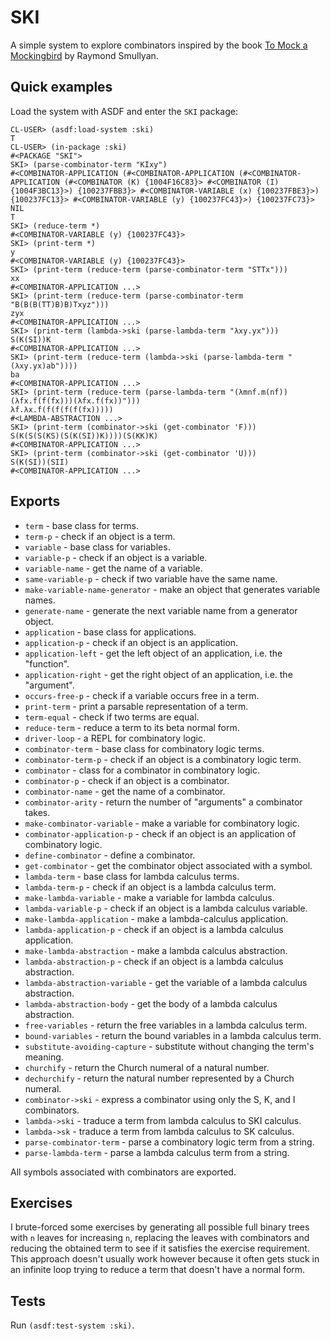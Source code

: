 # SKI

A simple system to explore combinators inspired by the book [To Mock a
Mockingbird](https://en.wikipedia.org/wiki/To_Mock_a_Mockingbird) by
Raymond Smullyan.

## Quick examples

Load the system with ASDF and enter the `SKI` package:

```
CL-USER> (asdf:load-system :ski)
T
CL-USER> (in-package :ski)
#<PACKAGE "SKI">
SKI> (parse-combinator-term "KIxy")
#<COMBINATOR-APPLICATION (#<COMBINATOR-APPLICATION (#<COMBINATOR-APPLICATION (#<COMBINATOR (K) {1004F16C83}> #<COMBINATOR (I) {1004F3BC13}>) {100237FBB3}> #<COMBINATOR-VARIABLE (x) {100237FBE3}>) {100237FC13}> #<COMBINATOR-VARIABLE (y) {100237FC43}>) {100237FC73}>
NIL
T
SKI> (reduce-term *)
#<COMBINATOR-VARIABLE (y) {100237FC43}>
SKI> (print-term *)
y
#<COMBINATOR-VARIABLE (y) {100237FC43}>
SKI> (print-term (reduce-term (parse-combinator-term "STTx")))
xx
#<COMBINATOR-APPLICATION ...>
SKI> (print-term (reduce-term (parse-combinator-term "B(B(B(TT)B)B)Txyz")))
zyx
#<COMBINATOR-APPLICATION ...>
SKI> (print-term (lambda->ski (parse-lambda-term "λxy.yx")))
S(K(SI))K
#<COMBINATOR-APPLICATION ...>
SKI> (print-term (reduce-term (lambda->ski (parse-lambda-term "(λxy.yx)ab"))))
ba
#<COMBINATOR-APPLICATION ...>
SKI> (print-term (reduce-term (parse-lambda-term "(λmnf.m(nf))(λfx.f(f(fx)))(λfx.f(fx))")))
λf.λx.f(f(f(f(f(fx)))))
#<LAMBDA-ABSTRACTION ...>
SKI> (print-term (combinator->ski (get-combinator 'F)))
S(K(S(S(KS)(S(K(SI))K))))(S(KK)K)
#<COMBINATOR-APPLICATION ...>
SKI> (print-term (combinator->ski (get-combinator 'U)))
S(K(SI))(SII)
#<COMBINATOR-APPLICATION ...>
```

## Exports

* `term` - base class for terms.
* `term-p` - check if an object is a term.
* `variable` - base class for variables.
* `variable-p` - check if an object is a variable.
* `variable-name` - get the name of a variable.
* `same-variable-p` - check if two variable have the same name.
* `make-variable-name-generator` - make an object that generates variable names.
* `generate-name` - generate the next variable name from a generator object.
* `application` - base class for applications.
* `application-p` - check if an object is an application.
* `application-left` - get the left object of an application, i.e. the "function".
* `application-right` - get the right object of an application, i.e. the "argument".
* `occurs-free-p` - check if a variable occurs free in a term.
* `print-term` - print a parsable representation of a term.
* `term-equal` - check if two terms are equal.
* `reduce-term` - reduce a term to its beta normal form.
* `driver-loop` - a REPL for combinatory logic.
* `combinator-term` - base class for combinatory logic terms.
* `combinator-term-p` - check if an object is a combinatory logic term.
* `combinator` - class for a combinator in combinatory logic.
* `combinator-p` - check if an object is a combinator.
* `combinator-name` - get the name of a combinator.
* `combinator-arity` - return the number of "arguments" a combinator takes.
* `make-combinator-variable` - make a variable for combinatory logic.
* `combinator-application-p` - check if an object is an application of combinatory logic.
* `define-combinator` - define a combinator.
* `get-combinator` - get the combinator object associated with a symbol.
* `lambda-term` - base class for lambda calculus terms.
* `lambda-term-p` - check if an object is a lambda calculus term.
* `make-lambda-variable` - make a variable for lambda calculus.
* `lambda-variable-p` - check if an object is a lambda calculus variable.
* `make-lambda-application` - make a lambda-calculus application.
* `lambda-application-p` - check if an object is a lambda calculus application.
* `make-lambda-abstraction` - make a lambda calculus abstraction.
* `lambda-abstraction-p` - check if an object is a lambda calculus abstraction.
* `lambda-abstraction-variable` - get the variable of a lambda calculus abstraction.
* `lambda-abstraction-body` - get the body of a lambda calculus abstraction.
* `free-variables` - return the free variables in a lambda calculus term.
* `bound-variables` - return the bound variables in a lambda calculus term.
* `substitute-avoiding-capture` - substitute without changing the term's meaning.
* `churchify` - return the Church numeral of a natural number.
* `dechurchify` - return the natural number represented by a Church numeral.
* `combinator->ski` - express a combinator using only the S, K, and I combinators.
* `lambda->ski` - traduce a term from lambda calculus to SKI calculus.
* `lambda->sk` - traduce a term from lambda calculus to SK calculus.
* `parse-combinator-term` - parse a combinatory logic term from a string.
* `parse-lambda-term` - parse a lambda calculus term from a string.

All symbols associated with combinators are exported.

## Exercises

I brute-forced some exercises by generating all possible full binary
trees with `n` leaves for increasing `n`, replacing the leaves with
combinators and reducing the obtained term to see if it satisfies the
exercise requirement. This approach doesn't usually work however
because it often gets stuck in an infinite loop trying to reduce a
term that doesn't have a normal form.

## Tests

Run `(asdf:test-system :ski)`.
